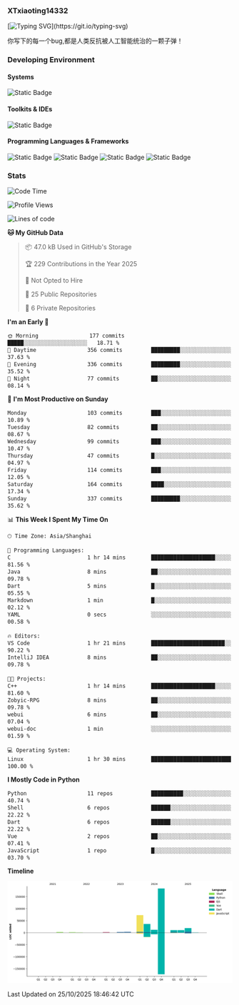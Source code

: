 ### XTxiaoting14332

[![Typing SVG](https://readme-typing-svg.herokuapp.com?font=JetBrians+Mono&pause=1000&random=false&width=435&lines=Hello+World!)](https://git.io/typing-svg)

你写下的每一个bug,都是人类反抗被人工智能统治的一颗子弹！

### Developing Environment

#### Systems

![Static Badge](https://img.shields.io/badge/Ubuntu-%20?style=flat-square&logo=ubuntu&logoColor=white&color=E34F26)

#### Toolkits & IDEs

![Static Badge](https://img.shields.io/badge/Visual%20Studio%20Code-%20?style=flat-square&logo=visualstudiocode&logoColor=white&color=blue)

#### Programming Languages & Frameworks

![Static Badge](https://img.shields.io/badge/Dart-%20?style=flat-square&logo=dart&logoColor=white&color=0175C2)
![Static Badge](https://img.shields.io/badge/Flutter-%20?style=flat-square&logo=flutter&logoColor=white&color=02569B)
![Static Badge](https://img.shields.io/badge/Python-%20?style=flat-square&logo=python&logoColor=white&color=E7A781)
![Static Badge](https://img.shields.io/badge/Bash%20Shell-%20?style=flat-square&logo=shell&logoColor=white&color=49D868)

### Stats

<!--START_SECTION:waka-->
![Code Time](http://img.shields.io/badge/Code%20Time-458%20hrs%2032%20mins-blue)

![Profile Views](http://img.shields.io/badge/Profile%20Views-0-blue)

![Lines of code](https://img.shields.io/badge/From%20Hello%20World%20I%27ve%20Written-351.9%20thousand%20lines%20of%20code-blue)

**🐱 My GitHub Data** 

> 📦 47.0 kB Used in GitHub's Storage 
 > 
> 🏆 229 Contributions in the Year 2025
 > 
> 🚫 Not Opted to Hire
 > 
> 📜 25 Public Repositories 
 > 
> 🔑 6 Private Repositories 
 > 
**I'm an Early 🐤** 

```text
🌞 Morning                177 commits         █████░░░░░░░░░░░░░░░░░░░░   18.71 % 
🌆 Daytime                356 commits         █████████░░░░░░░░░░░░░░░░   37.63 % 
🌃 Evening                336 commits         █████████░░░░░░░░░░░░░░░░   35.52 % 
🌙 Night                  77 commits          ██░░░░░░░░░░░░░░░░░░░░░░░   08.14 % 
```
📅 **I'm Most Productive on Sunday** 

```text
Monday                   103 commits         ███░░░░░░░░░░░░░░░░░░░░░░   10.89 % 
Tuesday                  82 commits          ██░░░░░░░░░░░░░░░░░░░░░░░   08.67 % 
Wednesday                99 commits          ███░░░░░░░░░░░░░░░░░░░░░░   10.47 % 
Thursday                 47 commits          █░░░░░░░░░░░░░░░░░░░░░░░░   04.97 % 
Friday                   114 commits         ███░░░░░░░░░░░░░░░░░░░░░░   12.05 % 
Saturday                 164 commits         ████░░░░░░░░░░░░░░░░░░░░░   17.34 % 
Sunday                   337 commits         █████████░░░░░░░░░░░░░░░░   35.62 % 
```


📊 **This Week I Spent My Time On** 

```text
🕑︎ Time Zone: Asia/Shanghai

💬 Programming Languages: 
C                        1 hr 14 mins        ████████████████████░░░░░   81.56 % 
Java                     8 mins              ██░░░░░░░░░░░░░░░░░░░░░░░   09.78 % 
Dart                     5 mins              █░░░░░░░░░░░░░░░░░░░░░░░░   05.55 % 
Markdown                 1 min               █░░░░░░░░░░░░░░░░░░░░░░░░   02.12 % 
YAML                     0 secs              ░░░░░░░░░░░░░░░░░░░░░░░░░   00.58 % 

🔥 Editors: 
VS Code                  1 hr 21 mins        ███████████████████████░░   90.22 % 
IntelliJ IDEA            8 mins              ██░░░░░░░░░░░░░░░░░░░░░░░   09.78 % 

🐱‍💻 Projects: 
C++                      1 hr 14 mins        ████████████████████░░░░░   81.60 % 
Zobyic-RPG               8 mins              ██░░░░░░░░░░░░░░░░░░░░░░░   09.78 % 
webui                    6 mins              ██░░░░░░░░░░░░░░░░░░░░░░░   07.04 % 
webui-doc                1 min               ░░░░░░░░░░░░░░░░░░░░░░░░░   01.59 % 

💻 Operating System: 
Linux                    1 hr 30 mins        █████████████████████████   100.00 % 
```

**I Mostly Code in Python** 

```text
Python                   11 repos            ██████████░░░░░░░░░░░░░░░   40.74 % 
Shell                    6 repos             ██████░░░░░░░░░░░░░░░░░░░   22.22 % 
Dart                     6 repos             ██████░░░░░░░░░░░░░░░░░░░   22.22 % 
Vue                      2 repos             ██░░░░░░░░░░░░░░░░░░░░░░░   07.41 % 
JavaScript               1 repo              █░░░░░░░░░░░░░░░░░░░░░░░░   03.70 % 
```



**Timeline**

![Lines of Code chart](https://raw.githubusercontent.com/XTxiaoting14332/XTxiaoting14332/main/assets/bar_graph.png)


 Last Updated on 25/10/2025 18:46:42 UTC
<!--END_SECTION:waka-->